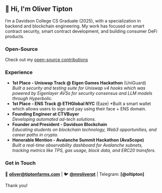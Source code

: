 ## 👋 Hi, I'm Oliver Tipton  

I’m a Davidson College CS Graduate (2025), with a specialization in backend and blockchain engineering. My work has focused on smart contract security, smart contract development, and building consumer DeFi products.  
### Open-Source
Check out my [open-source contributions](https://github.com/Oliverpt-1/open-source-contributions)

### Experience  
-  **1st Place - Uniswap Track @ Eigen Games Hackathon** (UniGuard)  
   *Built a security and testing suite for Uniswap v4 hooks which was powered by Eigenlayer AVSs for security consensus and LLM models through Hyperbolic.*
-  **1st Place - ENS Track @ ETHGlobal NYC** (Eaze)
   *Built a smart wallet which allows users to sign and pay using their face + ENS domain.
-  **Founding Engineer at CTVBuyer**  
   *Developing automated ad-tech solutions.*  
-  **Founder and President - Davidson Blockchain**  
   *Educating students on blockchain technology, Web3 opportunities, and career paths in crypto.*
-  **Honorable Mention - Avalanche Summit Hackathon (AvaScope)**  
   *Built a real-time observability dashboard for Avalanche subnets, tracking metrics like TPS, gas usage, block data, and ERC20 transfers.*
   
### Get in Touch  
📧 **oliver@tiptonfarms.com** | 🐦 **[@mroliverpt](https://x.com/mroliverpt)** | Telegram: **[@oltipton]**  

Thank you!
